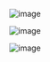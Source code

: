 ![image](https://github.com/flowykk/FunnyBirdsGame/assets/71427624/9faeb634-bd20-41a2-86e2-6b3a162e7fbe)

![image](https://github.com/flowykk/FunnyBirdsGame/assets/71427624/417267d2-c664-4a22-979a-060c80233915)

![image](https://github.com/flowykk/FunnyBirdsGame/assets/71427624/e1fc00ba-17e2-4793-a9dc-38cac3aefd2c)
